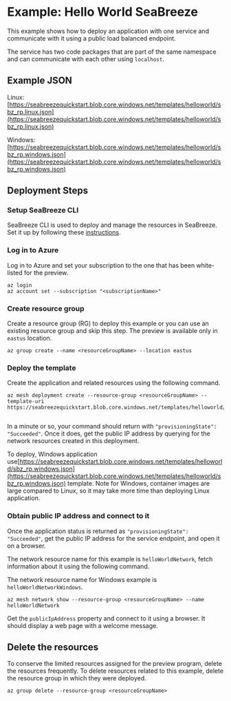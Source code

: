 # Example: Hello World SeaBreeze

This example shows how to deploy an application with one service and communicate with it using a public load balanced endpoint. 

The service has two code packages that are part of the same namespace and can communicate with each other using `localhost`.

## Example JSON

Linux: [https://seabreezequickstart.blob.core.windows.net/templates/helloworld/sbz_rp.linux.json](https://seabreezequickstart.blob.core.windows.net/templates/helloworld/sbz_rp.linux.json)

Windows: [https://seabreezequickstart.blob.core.windows.net/templates/helloworld/sbz_rp.windows.json](https://seabreezequickstart.blob.core.windows.net/templates/helloworld/sbz_rp.windows.json)

## Deployment Steps

### Setup SeaBreeze CLI
SeaBreeze CLI is used to deploy and manage the resources in SeaBreeze. Set it up by following these [instructions](./cli-setup.md). 

### Log in to Azure

Log in to Azure and set your subscription to the one that has been white-listed for the preview.

```cli
az login
az account set --subscription "<subscriptionName>"
```

### Create resource group
Create a resource group (RG) to deploy this example or you can use an existing resource group and skip this step. The preview is available only in `eastus` location.

```cli
az group create --name <resourceGroupName> --location eastus 
```

### Deploy the template

Create the application and related resources using the following command.

```cli
az mesh deployment create --resource-group <resourceGroupName> --template-uri https://seabreezequickstart.blob.core.windows.net/templates/helloworld/sbz_rp.linux.json
  
```
In a minute or so, your command should return with `"provisioningState": "Succeeded"`. Once it does, get the public IP address by querying for the network resources created in this deployment.

To deploy, Windows application use[https://seabreezequickstart.blob.core.windows.net/templates/helloworld/sbz_rp.windows.json](https://seabreezequickstart.blob.core.windows.net/templates/helloworld/sbz_rp.windows.json) template. Note for Windows, container images are large compared to Linux, so it may take more time than deploying Linux application.

### Obtain public IP address and connect to it

Once the application status is returned as `"provisioningState": "Succeeded"`, get the public IP address for the service endpoint, and open it on a browser.

The network resource name for this example is `helloWorldNetwork`, fetch information about it using the following command. 

The network resource name for Windows example is `helloWorldNetworkWindows`.

```cli
az mesh network show --resource-group <resourceGroupName> --name helloWorldNetwork
```

Get the `publicIpAddress` property and connect to it using a browser. It should display a web page with a welcome message.

## Delete the resources

To conserve the limited resources assigned for the preview program, delete the resources frequently. To delete resources related to this example, delete the resource group in which they were deployed.

```cli
az group delete --resource-group <resourceGroupName> 
```



